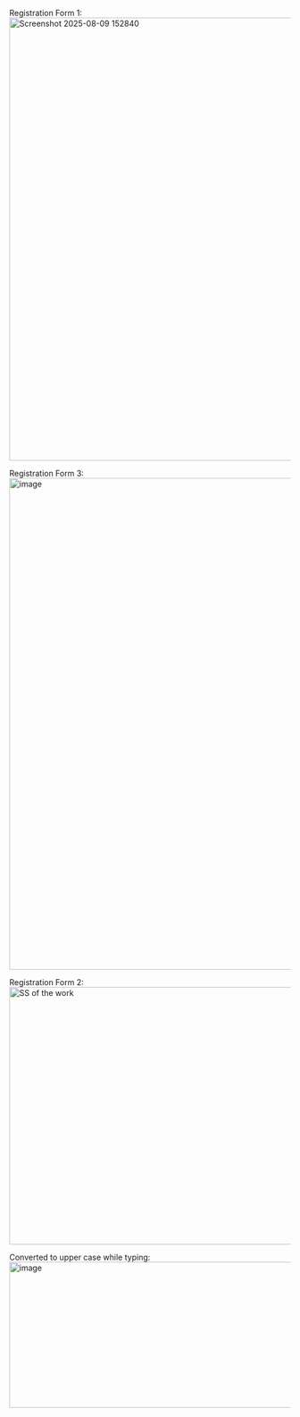 Registration Form 1:
<img width="724" height="793" alt="Screenshot 2025-08-09 152840" src="https://github.com/user-attachments/assets/82467f31-4862-467b-a708-3e864ea51b66" />

Registration Form 3:
<img width="1323" height="880" alt="image" src="https://github.com/user-attachments/assets/720c26c1-7990-4382-a835-90bc11a6d5bf" />

Registration Form 2:
<img width="745" height="461" alt="SS of the work" src="https://github.com/user-attachments/assets/3ee4a92c-f232-4fc1-865f-792fa44f1db8" />

Converted to upper case while typing:
<img width="562" height="261" alt="image" src="https://github.com/user-attachments/assets/36b37f40-6e6f-48da-82aa-430695081694" />


